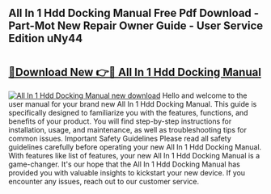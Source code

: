 ## All In 1 Hdd Docking Manual Free Pdf Download - Part-Mot New Repair Owner Guide - User Service Edition uNy44

# <h2><a href="http://cf26052.oget.top/?id=All+In+1+Hdd+Docking+Manual">🔗Download New 👉🔴 All In 1 Hdd Docking Manual</a></h2>

[![All In 1 Hdd Docking Manual new download](https://i.imgur.com/5g1atiW.png)](http://cf26052.oget.top/?id=All+In+1+Hdd+Docking+Manual)
Hello and welcome to the user manual for your brand new All In 1 Hdd Docking Manual. This guide is specifically designed to familiarize you with the features, functions, and benefits of your product. You will find step-by-step instructions for installation, usage, and maintenance, as well as troubleshooting tips for common issues. Important Safety Guidelines Please read all safety guidelines carefully before operating your new All In 1 Hdd Docking Manual. With features like list of features, your new All In 1 Hdd Docking Manual is a game-changer. It's our hope that the All In 1 Hdd Docking Manual has provided you with valuable insights to kickstart your new device. If you encounter any issues, reach out to our customer service.
